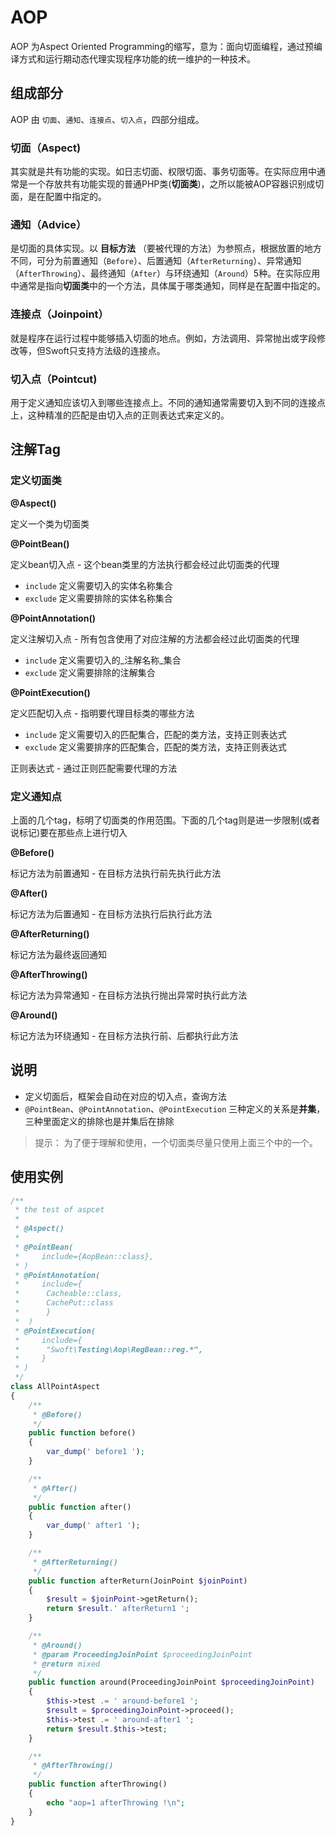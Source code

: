 # AOP
AOP 为Aspect Oriented Programming的缩写，意为：面向切面编程，通过预编译方式和运行期动态代理实现程序功能的统一维护的一种技术。

## 组成部分

AOP 由 `切面`、`通知`、`连接点`、`切入点`，四部分组成。

### 切面（Aspect)  

其实就是共有功能的实现。如日志切面、权限切面、事务切面等。在实际应用中通常是一个存放共有功能实现的普通PHP类(**切面类**)，之所以能被AOP容器识别成切面，是在配置中指定的。

### 通知（Advice）

是切面的具体实现。以 **目标方法** （要被代理的方法）为参照点，根据放置的地方不同，可分为前置通知（`Before`）、后置通知（`AfterReturning`）、异常通知（`AfterThrowing`）、最终通知（`After`）与环绕通知（`Around`）5种。在实际应用中通常是指向**切面类**中的一个方法，具体属于哪类通知，同样是在配置中指定的。

### 连接点（Joinpoint）  

就是程序在运行过程中能够插入切面的地点。例如，方法调用、异常抛出或字段修改等，但Swoft只支持方法级的连接点。

### 切入点（Pointcut)
 
用于定义通知应该切入到哪些连接点上。不同的通知通常需要切入到不同的连接点上，这种精准的匹配是由切入点的正则表达式来定义的。

## 注解Tag

### 定义切面类

**@Aspect()**    

定义一个类为切面类

**@PointBean()**    

定义bean切入点 - 这个bean类里的方法执行都会经过此切面类的代理

- `include` 定义需要切入的实体名称集合
- `exclude` 定义需要排除的实体名称集合

**@PointAnnotation()**  
  
定义注解切入点 - 所有包含使用了对应注解的方法都会经过此切面类的代理

- `include` 定义需要切入的_注解名称_集合
- `exclude` 定义需要排除的注解集合

**@PointExecution()**    

定义匹配切入点 - 指明要代理目标类的哪些方法

- `include` 定义需要切入的匹配集合，匹配的类方法，支持正则表达式
- `exclude` 定义需要排序的匹配集合，匹配的类方法，支持正则表达式

正则表达式 - 通过正则匹配需要代理的方法

### 定义通知点

上面的几个tag，标明了切面类的作用范围。下面的几个tag则是进一步限制(或者说标记)要在那些点上进行切入

**@Before()**    

标记方法为前置通知 - 在目标方法执行前先执行此方法

**@After()**    

标记方法为后置通知 - 在目标方法执行后执行此方法

**@AfterReturning()**    

标记方法为最终返回通知

**@AfterThrowing()**    

标记方法为异常通知 - 在目标方法执行抛出异常时执行此方法

**@Around()**    

标记方法为环绕通知 - 在目标方法执行前、后都执行此方法

## 说明

- 定义切面后，框架会自动在对应的切入点，查询方法
- `@PointBean`、`@PointAnnotation`、`@PointExecution` 三种定义的关系是**并集**，三种里面定义的排除也是并集后在排除

> 提示： 为了便于理解和使用，一个切面类尽量只使用上面三个中的一个。

## 使用实例

```php
/**
 * the test of aspcet
 *
 * @Aspect()
 *
 * @PointBean(
 *     include={AopBean::class},
 * )
 * @PointAnnotation(
 *     include={
 *      Cacheable::class,
 *      CachePut::class
 *      }
 *  )
 * @PointExecution(
 *     include={
 *      "Swoft\Testing\Aop\RegBean::reg.*",
 *     }
 * )
 */
class AllPointAspect
{
    /**
     * @Before()
     */
    public function before()
    {
        var_dump(' before1 ');
    }

    /**
     * @After()
     */
    public function after()
    {
        var_dump(' after1 ');
    }

    /**
     * @AfterReturning()
     */
    public function afterReturn(JoinPoint $joinPoint)
    {
        $result = $joinPoint->getReturn();
        return $result.' afterReturn1 ';
    }

    /**
     * @Around()
     * @param ProceedingJoinPoint $proceedingJoinPoint
     * @return mixed
     */
    public function around(ProceedingJoinPoint $proceedingJoinPoint)
    {
        $this->test .= ' around-before1 ';
        $result = $proceedingJoinPoint->proceed();
        $this->test .= ' around-after1 ';
        return $result.$this->test;
    }

    /**
     * @AfterThrowing()
     */
    public function afterThrowing()
    {
        echo "aop=1 afterThrowing !\n";
    }
}
```


